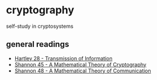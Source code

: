 # cryptography

self-study in cryptosystems

## general readings

* [Hartley 28 - Transmission of Information](http://www.dotrose.com/etext/90_Miscellaneous/transmission_of_information_1928b.pdf)
* [Shannon 45 - A Mathematical Theory of Cryptography](https://www.iacr.org/museum/shannon/shannon45.pdf)
* [Shannon 48 - A Mathematical Theory of Communication](http://worrydream.com/refs/Shannon%20-%20A%20Mathematical%20Theory%20of%20Communication.pdf)
